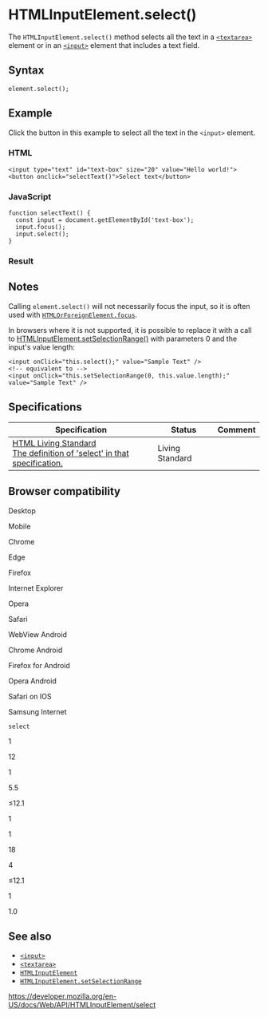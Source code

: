 HTMLInputElement.select()
=========================

The `HTMLInputElement.select()` method selects all the text in a [`<textarea>`](https://developer.mozilla.org/en-US/docs/Web/HTML/Element/textarea) element or in an [`<input>`](https://developer.mozilla.org/en-US/docs/Web/HTML/Element/input) element that includes a text field.

Syntax
------

    element.select();

Example
-------

Click the button in this example to select all the text in the `<input>` element.

### HTML

    <input type="text" id="text-box" size="20" value="Hello world!">
    <button onclick="selectText()">Select text</button>

### JavaScript

    function selectText() {
      const input = document.getElementById('text-box');
      input.focus();
      input.select();
    }

### Result

Notes
-----

Calling `element.select()` will not necessarily focus the input, so it is often used with [`HTMLOrForeignElement.focus`](../htmlorforeignelement/focus).

In browsers where it is not supported, it is possible to replace it with a call to [HTMLInputElement.setSelectionRange()](setselectionrange) with parameters 0 and the input's value length:

    <input onClick="this.select();" value="Sample Text" />
    <!-- equivalent to -->
    <input onClick="this.setSelectionRange(0, this.value.length);" value="Sample Text" />

Specifications
--------------

<table><thead><tr class="header"><th>Specification</th><th>Status</th><th>Comment</th></tr></thead><tbody><tr class="odd"><td><a href="https://html.spec.whatwg.org/multipage/forms.html#dom-textarea/input-select">HTML Living Standard<br />
<span class="small">The definition of 'select' in that specification.</span></a></td><td><span class="spec-living">Living Standard</span></td><td></td></tr></tbody></table>

Browser compatibility
---------------------

Desktop

Mobile

Chrome

Edge

Firefox

Internet Explorer

Opera

Safari

WebView Android

Chrome Android

Firefox for Android

Opera Android

Safari on IOS

Samsung Internet

`select`

1

12

1

5.5

≤12.1

1

1

18

4

≤12.1

1

1.0

See also
--------

-   [`<input>`](https://developer.mozilla.org/en-US/docs/Web/HTML/Element/input)
-   [`<textarea>`](https://developer.mozilla.org/en-US/docs/Web/HTML/Element/textarea)
-   [`HTMLInputElement`](../htmlinputelement)
-   [`HTMLInputElement.setSelectionRange`](setselectionrange)

<a href="https://developer.mozilla.org/en-US/docs/Web/API/HTMLInputElement/select" class="_attribution-link">https://developer.mozilla.org/en-US/docs/Web/API/HTMLInputElement/select</a>
